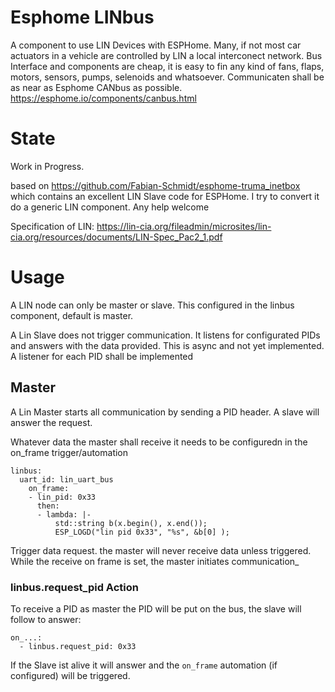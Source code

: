 # Esphome LINbus
A component to use LIN Devices with ESPHome.
Many, if not most car actuators in a vehicle are controlled by LIN a local interconect network. Bus Interface and components are cheap, it is easy to fin any kind of fans, flaps, motors, sensors, pumps, selenoids and whatsoever. 
Communicaten shall be as near as Esphome CANbus as possible. https://esphome.io/components/canbus.html

# State

Work in Progress.

based on https://github.com/Fabian-Schmidt/esphome-truma_inetbox which contains an excellent LIN Slave code for ESPHome.
I try to convert it do a generic LIN component. Any help welcome

Specification of LIN: https://lin-cia.org/fileadmin/microsites/lin-cia.org/resources/documents/LIN-Spec_Pac2_1.pdf


# Usage
A LIN node can only be master or slave. This configured in the linbus component, default is master.

A Lin Slave does not trigger communication. It listens for configurated PIDs and answers with the data provided. This is async and not yet implemented.  A listener for each PID shall be implemented

## Master

A Lin Master starts all communication by sending a PID header. A slave will answer the request.

Whatever data the master shall receive it needs to be configuredn in the on_frame trigger/automation

```# Example configuration entry
linbus:
  uart_id: lin_uart_bus
    on_frame:
    - lin_pid: 0x33
      then:
      - lambda: |-
          std::string b(x.begin(), x.end());
          ESP_LOGD("lin pid 0x33", "%s", &b[0] );
 ```


Trigger data request.
the master will never receive data unless triggered.
While the receive on frame is set, the master initiates communication_

### linbus.request_pid Action

To receive a PID as master the PID will be put on the bus, the slave will follow to answer:

```
on_...:
  - linbus.request_pid: 0x33
```

If the Slave ist alive it will answer and the `on_frame` automation (if configured) will be triggered.


